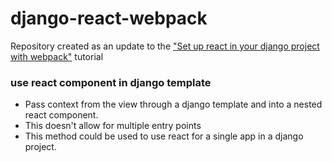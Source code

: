 # django-react-webpack

Repository created as an update to the ["Set up react in your django project with webpack"](https://medium.com/uva-mobile-devhub/set-up-react-in-your-django-project-with-webpack-4fe1f8455396) tutorial




### use react component in django template
- Pass context from the view through a django template and into a nested react component.
- This doesn't allow for multiple entry points
- This method could be used to use react for a single app in a django project.
